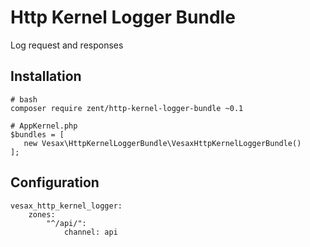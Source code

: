 # Http Kernel Logger Bundle

Log request and responses

## Installation
```
# bash
composer require zent/http-kernel-logger-bundle ~0.1

```

```
# AppKernel.php
$bundles = [
   new Vesax\HttpKernelLoggerBundle\VesaxHttpKernelLoggerBundle()
];
```

## Configuration
```
vesax_http_kernel_logger:
    zones:
        "^/api/":
            channel: api
```
